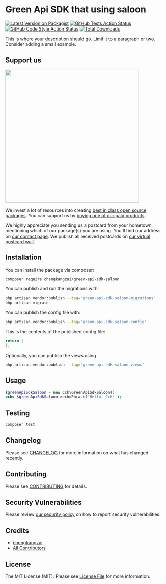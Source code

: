 # Green Api SDK that using saloon 

[![Latest Version on Packagist](https://img.shields.io/packagist/v/chengkangzai/green-api-sdk-saloon.svg?style=flat-square)](https://packagist.org/packages/chengkangzai/green-api-sdk-saloon)
[![GitHub Tests Action Status](https://img.shields.io/github/actions/workflow/status/chengkangzai/green-api-sdk-saloon/run-tests.yml?branch=main&label=tests&style=flat-square)](https://github.com/chengkangzai/green-api-sdk-saloon/actions?query=workflow%3Arun-tests+branch%3Amain)
[![GitHub Code Style Action Status](https://img.shields.io/github/actions/workflow/status/chengkangzai/green-api-sdk-saloon/fix-php-code-style-issues.yml?branch=main&label=code%20style&style=flat-square)](https://github.com/chengkangzai/green-api-sdk-saloon/actions?query=workflow%3A"Fix+PHP+code+style+issues"+branch%3Amain)
[![Total Downloads](https://img.shields.io/packagist/dt/chengkangzai/green-api-sdk-saloon.svg?style=flat-square)](https://packagist.org/packages/chengkangzai/green-api-sdk-saloon)

This is where your description should go. Limit it to a paragraph or two. Consider adding a small example.

## Support us

[<img src="https://github-ads.s3.eu-central-1.amazonaws.com/green-api-sdk-saloon.jpg?t=1" width="419px" />](https://spatie.be/github-ad-click/green-api-sdk-saloon)

We invest a lot of resources into creating [best in class open source packages](https://spatie.be/open-source). You can support us by [buying one of our paid products](https://spatie.be/open-source/support-us).

We highly appreciate you sending us a postcard from your hometown, mentioning which of our package(s) you are using. You'll find our address on [our contact page](https://spatie.be/about-us). We publish all received postcards on [our virtual postcard wall](https://spatie.be/open-source/postcards).

## Installation

You can install the package via composer:

```bash
composer require chengkangzai/green-api-sdk-saloon
```

You can publish and run the migrations with:

```bash
php artisan vendor:publish --tag="green-api-sdk-saloon-migrations"
php artisan migrate
```

You can publish the config file with:

```bash
php artisan vendor:publish --tag="green-api-sdk-saloon-config"
```

This is the contents of the published config file:

```php
return [
];
```

Optionally, you can publish the views using

```bash
php artisan vendor:publish --tag="green-api-sdk-saloon-views"
```

## Usage

```php
$greenApiSdkSaloon = new Cck\GreenApiSdkSaloon();
echo $greenApiSdkSaloon->echoPhrase('Hello, Cck!');
```

## Testing

```bash
composer test
```

## Changelog

Please see [CHANGELOG](CHANGELOG.md) for more information on what has changed recently.

## Contributing

Please see [CONTRIBUTING](CONTRIBUTING.md) for details.

## Security Vulnerabilities

Please review [our security policy](../../security/policy) on how to report security vulnerabilities.

## Credits

- [chengkangzai](https://github.com/chengkangzai)
- [All Contributors](../../contributors)

## License

The MIT License (MIT). Please see [License File](LICENSE.md) for more information.
